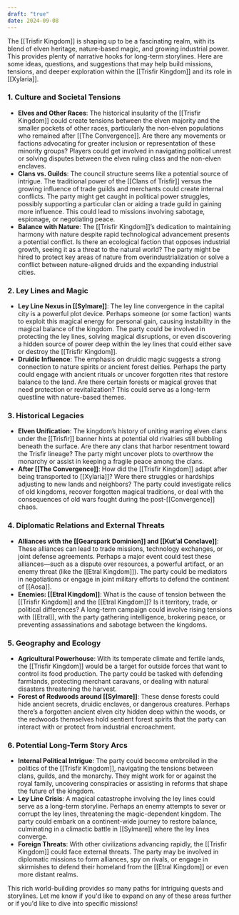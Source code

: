 ```yaml
---
draft: "true"
date: 2024-09-08
---
```



The [[Trisfir Kingdom]] is shaping up to be a fascinating realm, with its blend of elven heritage, nature-based magic, and growing industrial power. This provides plenty of narrative hooks for long-term storylines. Here are some ideas, questions, and suggestions that may help build missions, tensions, and deeper exploration within the [[Trisfir Kingdom]] and its role in [[Xylaria]].

### 1. **Culture and Societal Tensions**
   - **Elves and Other Races**: The historical insularity of the [[Trisfir Kingdom]] could create tensions between the elven majority and the smaller pockets of other races, particularly the non-elven populations who remained after [[The Convergence]]. Are there any movements or factions advocating for greater inclusion or representation of these minority groups? Players could get involved in navigating political unrest or solving disputes between the elven ruling class and the non-elven enclaves.
   - **Clans vs. Guilds**: The council structure seems like a potential source of intrigue. The traditional power of the [[Clans of Trisfir]] versus the growing influence of trade guilds and merchants could create internal conflicts. The party might get caught in political power struggles, possibly supporting a particular clan or aiding a trade guild in gaining more influence. This could lead to missions involving sabotage, espionage, or negotiating peace.
   - **Balance with Nature**: The [[Trisfir Kingdom]]’s dedication to maintaining harmony with nature despite rapid technological advancement presents a potential conflict. Is there an ecological faction that opposes industrial growth, seeing it as a threat to the natural world? The party might be hired to protect key areas of nature from overindustrialization or solve a conflict between nature-aligned druids and the expanding industrial cities.

### 2. **Ley Lines and Magic**
   - **Ley Line Nexus in [[Sylmare]]**: The ley line convergence in the capital city is a powerful plot device. Perhaps someone (or some faction) wants to exploit this magical energy for personal gain, causing instability in the magical balance of the kingdom. The party could be involved in protecting the ley lines, solving magical disruptions, or even discovering a hidden source of power deep within the ley lines that could either save or destroy the [[Trisfir Kingdom]].
   - **Druidic Influence**: The emphasis on druidic magic suggests a strong connection to nature spirits or ancient forest deities. Perhaps the party could engage with ancient rituals or uncover forgotten rites that restore balance to the land. Are there certain forests or magical groves that need protection or revitalization? This could serve as a long-term questline with nature-based themes.
   
### 3. **Historical Legacies**
   - **Elven Unification**: The kingdom’s history of uniting warring elven clans under the [[Trisfir]] banner hints at potential old rivalries still bubbling beneath the surface. Are there any clans that harbor resentment toward the Trisfir lineage? The party might uncover plots to overthrow the monarchy or assist in keeping a fragile peace among the clans.
   - **After [[The Convergence]]**: How did the [[Trisfir Kingdom]] adapt after being transported to [[Xylaria]]? Were there struggles or hardships adjusting to new lands and neighbors? The party could investigate relics of old kingdoms, recover forgotten magical traditions, or deal with the consequences of old wars fought during the post-[[Convergence]] chaos.

### 4. **Diplomatic Relations and External Threats**
   - **Alliances with the [[Gearspark Dominion]] and [[Kut’al Conclave]]**: These alliances can lead to trade missions, technology exchanges, or joint defense agreements. Perhaps a major event could test these alliances—such as a dispute over resources, a powerful artifact, or an enemy threat (like the [[Etral Kingdom]]). The party could be mediators in negotiations or engage in joint military efforts to defend the continent of [[Aosa]].
   - **Enemies: [[Etral Kingdom]]**: What is the cause of tension between the [[Trisfir Kingdom]] and the [[Etral Kingdom]]? Is it territory, trade, or political differences? A long-term campaign could involve rising tensions with [[Etral]], with the party gathering intelligence, brokering peace, or preventing assassinations and sabotage between the kingdoms.

### 5. **Geography and Ecology**
   - **Agricultural Powerhouse**: With its temperate climate and fertile lands, the [[Trisfir Kingdom]] would be a target for outside forces that want to control its food production. The party could be tasked with defending farmlands, protecting merchant caravans, or dealing with natural disasters threatening the harvest.
   - **Forest of Redwoods around [[Sylmare]]**: These dense forests could hide ancient secrets, druidic enclaves, or dangerous creatures. Perhaps there’s a forgotten ancient elven city hidden deep within the woods, or the redwoods themselves hold sentient forest spirits that the party can interact with or protect from industrial encroachment.

### 6. **Potential Long-Term Story Arcs**
   - **Internal Political Intrigue**: The party could become embroiled in the politics of the [[Trisfir Kingdom]], navigating the tensions between clans, guilds, and the monarchy. They might work for or against the royal family, uncovering conspiracies or assisting in reforms that shape the future of the kingdom.
   - **Ley Line Crisis**: A magical catastrophe involving the ley lines could serve as a long-term storyline. Perhaps an enemy attempts to sever or corrupt the ley lines, threatening the magic-dependent kingdom. The party could embark on a continent-wide journey to restore balance, culminating in a climactic battle in [[Sylmare]] where the ley lines converge.
   - **Foreign Threats**: With other civilizations advancing rapidly, the [[Trisfir Kingdom]] could face external threats. The party may be involved in diplomatic missions to form alliances, spy on rivals, or engage in skirmishes to defend their homeland from the [[Etral Kingdom]] or even more distant realms.

This rich world-building provides so many paths for intriguing quests and storylines. Let me know if you'd like to expand on any of these areas further or if you'd like to dive into specific missions!